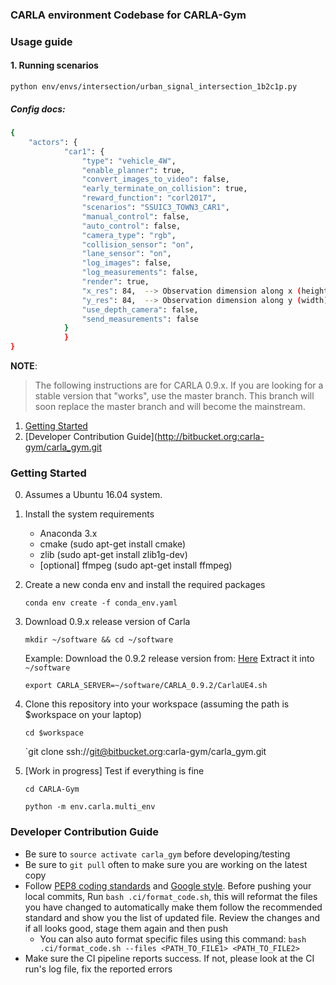 ### CARLA environment Codebase for CARLA-Gym

### Usage guide

#### 1. Running scenarios

`python env/envs/intersection/urban_signal_intersection_1b2c1p.py`
##### Config docs:
```bash
{
    "actors": {
            "car1": {
                "type": "vehicle_4W",
                "enable_planner": true,
                "convert_images_to_video": false,
                "early_terminate_on_collision": true,
                "reward_function": "corl2017",
                "scenarios": "SSUIC3_TOWN3_CAR1",
                "manual_control": false,
                "auto_control": false,
                "camera_type": "rgb",
                "collision_sensor": "on",
                "lane_sensor": "on",
                "log_images": false,
                "log_measurements": false,
                "render": true,
                "x_res": 84,  --> Observation dimension along x (height)
                "y_res": 84,  --> Observation dimension along y (width)
                "use_depth_camera": false,
                "send_measurements": false
            }
            }
}
```

**NOTE**:
> The following instructions are for CARLA 0.9.x.
If you are looking for a stable version that "works", use the master branch.
This branch will soon replace the master branch and will become the mainstream.

1. [Getting Started](#getting-started)
2. [Developer Contribution Guide](http://bitbucket.org:carla-gym/carla_gym.git

### Getting Started

0. Assumes a Ubuntu 16.04 system.
1. Install the system requirements
	- Anaconda 3.x
	- cmake (sudo apt-get install cmake)
	- zlib (sudo apt-get install zlib1g-dev)
	- [optional] ffmpeg (sudo apt-get install ffmpeg)
	
2. Create a new conda env and install the required packages

    `conda env create -f conda_env.yaml`
    
3. Download 0.9.x release version of Carla

    `mkdir ~/software && cd ~/software`

    Example: Download the 0.9.2 release version from: [Here](https://drive.google.com/open?id=1Wt2cxXCtWI3cSI4rt3_HjGnVfkK8Z9bl)
    Extract it into `~/software`

    `export CARLA_SERVER=~/software/CARLA_0.9.2/CarlaUE4.sh`
    
4. Clone this repository into your workspace (assuming the path is $workspace on your laptop)

    `cd $workspace`

    `git clone ssh://git@bitbucket.org:carla-gym/carla_gym.git
    
5. [Work in progress] Test if everything is fine
 
    `cd CARLA-Gym`
    
    `python -m env.carla.multi_env`

### Developer Contribution Guide

- Be sure to `source activate carla_gym` before developing/testing
- Be sure to `git pull` often to make sure you are working on the latest copy
- Follow [PEP8 coding standards](https://www.python.org/dev/peps/pep-0008/) and [Google style](http://google.github.io/styleguide/pyguide.html). Before pushing your local commits, Run `bash .ci/format_code.sh`, this will reformat the files you have changed to automatically make them follow the recommended standard and show you the list of updated file. Review the changes and if all looks good, stage them again and then push
  - You can also auto format specific files using this command: `bash .ci/format_code.sh --files <PATH_TO_FILE1> <PATH_TO_FILE2>`
- Make sure the CI pipeline reports success. If not, please look at the CI run's log file, fix the reported errors

  
